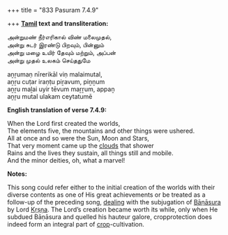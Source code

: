 +++
title = "833 Pasuram 7.4.9"

+++
**[Tamil](/definition/tamil#history "show Tamil definitions") text and transliteration:**

அன்றுமண் நீர்எரிகால் விண் மலைமுதல்,  
அன்று சுடர் இரண்டு பிறவும், பின்னும்  
அன்று மழை உயிர் தேவும் மற்றும், அப்பன்  
அன்று முதல் உலகம் செய்ததுமே

aṉṟumaṇ nīrerikāl viṇ malaimutal,  
aṉṟu cuṭar iraṇṭu piṟavum, piṉṉum  
aṉṟu maḻai uyir tēvum maṟṟum, appaṉ  
aṉṟu mutal ulakam ceytatumē

**English translation of verse 7.4.9:**

When the Lord first created the worlds,  
The elements five, the mountains and other things were ushered.  
All at once and so were the Sun, Moon and Stars,  
That very moment came up the [clouds](/definition/cloud#history "show clouds definitions") that shower  
Rains and the lives they sustain, all things still and mobile.  
And the minor deities, oh, what a marvel!

**Notes:**

This song could refer either to the initial creation of the worlds with their diverse contents as one of His great achievements or be treated as a follow-up of the preceding song, [dealing](/definition/dealing#history "show dealing definitions") with the subjugation of [Bāṇāsura](/definition/banasura#vaishnavism "show Bāṇāsura definitions") by Lord [Kṛṣṇa](/definition/krishna#vaishnavism "show Kṛṣṇa definitions"). The Lord’s creation became worth its while, only when He subdued Bāṇāsura and quelled his hauteur galore, cropprotection does indeed form an integral part of [crop](/definition/crop#history "show crop definitions")-cultivation.


